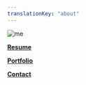 ```yaml
---
translationKey: "about"
---
```


<div class="about-links">

![me](/img/ab.webp)

**[Resume](/img/resume.pdf)**

**[Portfolio](/img/port.pdf)**

**[Contact](mailto:jbeili.amer@gmail.com)**

</div>

